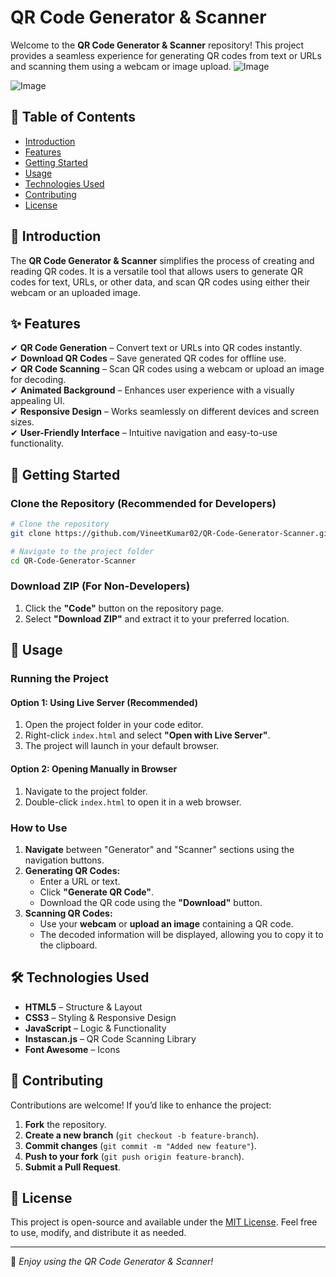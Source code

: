 # QR Code Generator & Scanner

Welcome to the **QR Code Generator & Scanner** repository! This project provides a seamless experience for generating QR codes from text or URLs and scanning them using a webcam or image upload.
![Image](https://github.com/user-attachments/assets/23d629bd-6960-4256-898e-52d0f4a5c451)

![Image](https://github.com/user-attachments/assets/bcbf0a24-a1f2-4eb1-9387-c6f33fd3ca22)

## 📜 Table of Contents
- [Introduction](#introduction)
- [Features](#features)
- [Getting Started](#getting-started)
- [Usage](#usage)
- [Technologies Used](#technologies-used)
- [Contributing](#contributing)
- [License](#license)

## 📌 Introduction
The **QR Code Generator & Scanner** simplifies the process of creating and reading QR codes. It is a versatile tool that allows users to generate QR codes for text, URLs, or other data, and scan QR codes using either their webcam or an uploaded image.

## ✨ Features
✔ **QR Code Generation** – Convert text or URLs into QR codes instantly.  
✔ **Download QR Codes** – Save generated QR codes for offline use.  
✔ **QR Code Scanning** – Scan QR codes using a webcam or upload an image for decoding.  
✔ **Animated Background** – Enhances user experience with a visually appealing UI.  
✔ **Responsive Design** – Works seamlessly on different devices and screen sizes.  
✔ **User-Friendly Interface** – Intuitive navigation and easy-to-use functionality.  

## 🚀 Getting Started
### Clone the Repository (Recommended for Developers)
```sh
# Clone the repository
git clone https://github.com/VineetKumar02/QR-Code-Generator-Scanner.git

# Navigate to the project folder
cd QR-Code-Generator-Scanner
```

### Download ZIP (For Non-Developers)
1. Click the **"Code"** button on the repository page.
2. Select **"Download ZIP"** and extract it to your preferred location.

## 🎯 Usage
### Running the Project
#### Option 1: Using Live Server (Recommended)
1. Open the project folder in your code editor.
2. Right-click `index.html` and select **"Open with Live Server"**.
3. The project will launch in your default browser.

#### Option 2: Opening Manually in Browser
1. Navigate to the project folder.
2. Double-click `index.html` to open it in a web browser.

### How to Use
1. **Navigate** between "Generator" and "Scanner" sections using the navigation buttons.
2. **Generating QR Codes:**
   - Enter a URL or text.
   - Click **"Generate QR Code"**.
   - Download the QR code using the **"Download"** button.
3. **Scanning QR Codes:**
   - Use your **webcam** or **upload an image** containing a QR code.
   - The decoded information will be displayed, allowing you to copy it to the clipboard.

## 🛠 Technologies Used
- **HTML5** – Structure & Layout
- **CSS3** – Styling & Responsive Design
- **JavaScript** – Logic & Functionality
- **Instascan.js** – QR Code Scanning Library
- **Font Awesome** – Icons

## 🤝 Contributing
Contributions are welcome! If you’d like to enhance the project:
1. **Fork** the repository.
2. **Create a new branch** (`git checkout -b feature-branch`).
3. **Commit changes** (`git commit -m "Added new feature"`).
4. **Push to your fork** (`git push origin feature-branch`).
5. **Submit a Pull Request**.

## 📜 License
This project is open-source and available under the [MIT License](LICENSE). Feel free to use, modify, and distribute it as needed.

---
🚀 *Enjoy using the QR Code Generator & Scanner!*
